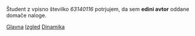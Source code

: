 Študent z vpisno številko _63140116_ potrjujem, da sem __edini avtor__ oddane domače naloge.

[Glavna](https://rawgit.com/zk2138/stroboskop/master/stroboskop.html)
[Izgled](https://rawgit.com/zk2138/stroboskop/izgled/stroboskop.html)
[Dinamika](https://rawgit.com/zk2138/stroboskop/dinamika/stroboskop.html)